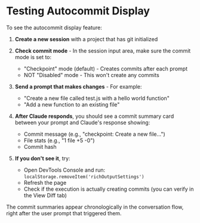 # Testing Autocommit Display

To see the autocommit display feature:

1. **Create a new session** with a project that has git initialized

2. **Check commit mode** - In the session input area, make sure the commit mode is set to:
   - "Checkpoint" mode (default) - Creates commits after each prompt
   - NOT "Disabled" mode - This won't create any commits

3. **Send a prompt that makes changes** - For example:
   - "Create a new file called test.js with a hello world function"
   - "Add a new function to an existing file"

4. **After Claude responds**, you should see a commit summary card between your prompt and Claude's response showing:
   - Commit message (e.g., "checkpoint: Create a new file...")
   - File stats (e.g., "1 file +5 -0")
   - Commit hash

5. **If you don't see it**, try:
   - Open DevTools Console and run: `localStorage.removeItem('richOutputSettings')`
   - Refresh the page
   - Check if the execution is actually creating commits (you can verify in the View Diff tab)

The commit summaries appear chronologically in the conversation flow, right after the user prompt that triggered them.
